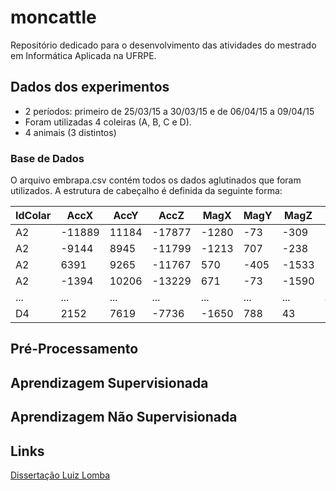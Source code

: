 # moncattle
Repositório dedicado para o desenvolvimento das atividades do mestrado em Informática Aplicada na UFRPE.

## Dados dos experimentos

* 2 períodos: primeiro de 25/03/15 a 30/03/15 e de 06/04/15 a 09/04/15
* Foram utilizadas 4 coleiras (A, B, C e D).
* 4 animais (3 distintos)

### Base de Dados

O arquivo embrapa.csv contém todos os dados aglutinados que foram utilizados. A estrutura de cabeçalho é definida da seguinte forma:

IdColar | AccX | AccY | AccZ | MagX | MagY | MagZ | GirX | GirY | GirZ | horario | data | velocidadeDeslocamento | comportamento 
 --- | --- | --- |--- |--- |--- |--- |--- |--- |--- |--- |---|---|---
A2 | -11889 | 11184 | -17877 | -1280 | -73 | -309 | -4013 | 1260 | -31 | 131911.203 | 250515 | 000.0 | Comendo/Procurando
A2 | -9144 | 8945 | -11799 | -1213 | 707 | -238 | -394 | 2278 | -602 | 131949.203 | 250515 | 000.0 | Comendo/Procurando
A2 | 6391 | 9265 | -11767 | 570 | -405 | -1533 | -1072 | -1094 | 1854 | 132148.203 | 250515 | 000.0 | EmPe
A2 | -1394 | 10206 | -13229 | 671 | -73 | -1590 | 287 | 2253 | -2760 | 132151.203 | 250515 | 000.0 | Comendo/Procurando
...| ... | ... | ... | ... | ... | ... | ... | ... | ... | ... | ... | ... | ... 
D4 | 2152 | 7619 | -7736 | -1650 | 788 | 43 | -2980 | 3678 | -1357 | 122529.111 | 040715 | 000.0 | Comendo/Procurando

## Pré-Processamento


## Aprendizagem Supervisionada


## Aprendizagem Não Supervisionada



## Links

[Dissertação Luiz Lomba](https://repositorio.ufms.br/jspui/bitstream/123456789/2627/1/LUIZ%20FERNANDO%20DELBONI%20LOMBA.pdf)


